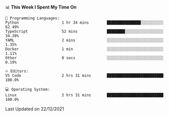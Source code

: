 <!--START_SECTION:waka-->
📊 **This Week I Spent My Time On** 

```text
💬 Programming Languages: 
Python                   1 hr 34 mins        ███████████████░░░░░░░░░░   62.49% 
TypeScript               52 mins             ████████░░░░░░░░░░░░░░░░░   34.38% 
YAML                     2 mins              ░░░░░░░░░░░░░░░░░░░░░░░░░   1.35% 
Docker                   1 min               ░░░░░░░░░░░░░░░░░░░░░░░░░   1.11% 
Other                    0 secs              ░░░░░░░░░░░░░░░░░░░░░░░░░   0.19%

🔥 Editors: 
VS Code                  2 hrs 31 mins       █████████████████████████   100.0%

💻 Operating System: 
Linux                    2 hrs 31 mins       █████████████████████████   100.0%

```


 Last Updated on 22/12/2021
<!--END_SECTION:waka-->
